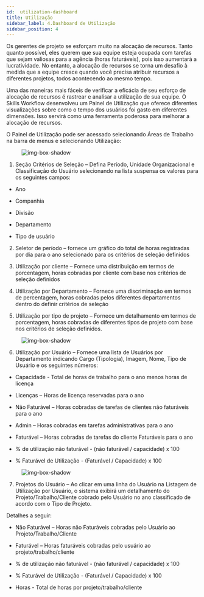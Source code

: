 ```yaml
---
id:  utilization-dashboard
title: Utilização
sidebar_label: 4.Dashboard de Utilização 
sidebar_position: 4
---
```


Os gerentes de projeto se esforçam muito na alocação de recursos. Tanto quanto possível, eles querem que sua equipe esteja ocupada com tarefas que sejam valiosas para a agência (horas faturáveis), pois isso aumentará a lucratividade. No entanto, a alocação de recursos se torna um desafio à medida que a equipe cresce quando você precisa atribuir recursos a diferentes projetos, todos acontecendo ao mesmo tempo.

Uma das maneiras mais fáceis de verificar a eficácia de seu esforço de alocação de recursos é rastrear e analisar a utilização de sua equipe. O Skills Workflow desenvolveu um Painel de Utilização que oferece diferentes visualizações sobre como o tempo dos usuários foi gasto em diferentes dimensões. Isso servirá como uma ferramenta poderosa para melhorar a alocação de recursos.

O Painel de Utilização pode ser acessado selecionando Áreas de Trabalho na barra de menus e selecionando Utilização:

<figure>

![img-box-shadow](/img/university/dashboards/utilization-dashboard/university-utilization-dashboard-1.png)
<figcaption></figcaption>
</figure>

1. Seção Critérios de Seleção – Defina Período, Unidade Organizacional e Classificação do Usuário selecionando na lista suspensa os valores para os seguintes campos:

- Ano

- Companhia

- Divisão

- Departamento

- Tipo de usuário

2.  Seletor de período – fornece um gráfico do total de horas registradas por dia para o ano selecionado para os critérios de seleção definidos

3.  Utilização por cliente – Fornece uma distribuição em termos de porcentagem, horas cobradas por cliente com base nos critérios de seleção definidos

4. Utilização por Departamento – Fornece uma discriminação em termos de percentagem, horas cobradas pelos diferentes departamentos dentro do
definir critérios de seleção

5.  Utilização por tipo de projeto – Fornece um detalhamento em termos de porcentagem, horas cobradas de diferentes tipos de projeto com base nos critérios de seleção definidos.

<figure>

![img-box-shadow](/img/university/dashboards/utilization-dashboard/university-utilization-dashboard-2.png)
<figcaption></figcaption>
</figure>

6.   Utilização por Usuário – Fornece uma lista de Usuários por Departamento indicando Cargo (Tipologia), Imagem, Nome, Tipo de Usuário e os seguintes números:


- Capacidade - Total de horas de trabalho para o ano menos horas de licença

- Licenças – Horas de licença reservadas para o ano

- Não Faturável – Horas cobradas de tarefas de clientes não faturáveis para o ano

- Admin – Horas cobradas em tarefas administrativas para o ano

- Faturável – Horas cobradas de tarefas do cliente Faturáveis para o ano

- % de utilização não faturável - (não faturável / capacidade) x 100

- % Faturável de Utilização - (Faturável / Capacidade) x 100


<figure>

![img-box-shadow](/img/university/dashboards/utilization-dashboard/university-utilization-dashboard-3.png)
<figcaption></figcaption>
</figure>


7. Projetos do Usuário – Ao clicar em uma linha do Usuário na Listagem de Utilização por Usuário, o sistema exibirá um detalhamento do Projeto/Trabalho/Cliente cobrado pelo Usuário no ano classificado de acordo com o Tipo de Projeto.
 
Detalhes a seguir:


- Não Faturável – Horas não Faturáveis cobradas pelo Usuário ao Projeto/Trabalho/Cliente

- Faturável – Horas faturáveis cobradas pelo usuário ao projeto/trabalho/cliente

- % de utilização não faturável - (não faturável / capacidade) x 100

- % Faturável de Utilização - (Faturável / Capacidade) x 100

- Horas - Total de horas por projeto/trabalho/cliente
